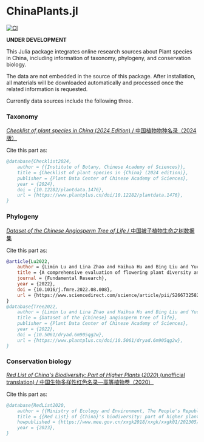 # ChinaPlants.jl

[![CI](https://github.com/Mikumikunisiteageru/ChinaPlants.jl/actions/workflows/CI.yml/badge.svg)](https://github.com/Mikumikunisiteageru/ChinaPlants.jl/actions/workflows/CI.yml)

**UNDER DEVELOPMENT**

This Julia package integrates online research sources about Plant species in China, including information of taxonomy, phylogeny, and conservation biology.

The data are not embedded in the source of this package. After installation, all materials will be downloaded automatically and processed once the related information is requested. 

Currently data sources include the following three.

### Taxonomy

[*Checklist of plant species in China* (*2024 Edition*) / 中国植物物种名录（2024版）](https://www.plantplus.cn/doi/10.12282/plantdata.1476)

Cite this part as:
```bibtex
@database{Checklist2024,
	author = {{Institute of Botany, Chinese Academy of Sciences}},
	title = {Checklist of plant species in {China} (2024 edition)},
	publisher = {Plant Data Center of Chinese Academy of Sciences},
	year = {2024},
	doi = {10.12282/plantdata.1476},
	url = {https://www.plantplus.cn/doi/10.12282/plantdata.1476},
}
```

### Phylogeny

[*Dataset of the Chinese Angiosperm Tree of Life* / 中国被子植物生命之树数据集](https://www.plantplus.cn/doi/10.5061/dryad.6m905qg2w)

Cite this part as:
```bibtex
@article{Lu2022,
	author = {Limin Lu and Lina Zhao and Haihua Hu and Bing Liu and Yuchang Yang and Yichen You and Danxiao Peng and Russell L. Barrett and Zhiduan Chen},
	title = {A comprehensive evaluation of flowering plant diversity and conservation priority for national park planning in {China}},
	journal = {Fundamental Research},
	year = {2022},
	doi = {10.1016/j.fmre.2022.08.008},
	url = {https://www.sciencedirect.com/science/article/pii/S2667325822003491},
}
@database{Tree2022,
	author = {Limin Lu and Lina Zhao and Haihua Hu and Bing Liu and Yuchang Yang and Yichen You and Danxiao Peng and Russell L. Barrett and Zhiduan Chen},
	title = {Dataset of the {Chinese} angiosperm tree of life},
	publisher = {Plant Data Center of Chinese Academy of Sciences},
	year = {2022},
	doi = {10.5061/dryad.6m905qg2w},
	url = {https://www.plantplus.cn/doi/10.5061/dryad.6m905qg2w},
}
```

### Conservation biology

[*Red List of China's Biodiversity: Part of Higher Plants* (*2020*) (unofficial translation) / 中国生物多样性红色名录—高等植物卷（2020）](https://www.mee.gov.cn/xxgk2018/xxgk/xxgk01/202305/t20230522_1030745.html)

Cite this part as:
```bibtex
@database{RedList2020,
	author = {{Ministry of Ecology and Environment, The People's Republic of China} and {Chinese Academy of Sciences}},
	title = {{Red List} of {China}'s biodiversity: part of higher plants (2020)},
	howpublished = {https://www.mee.gov.cn/xxgk2018/xxgk/xxgk01/202305/t20230522_1030745.html},
	year = {2023},
}
```
